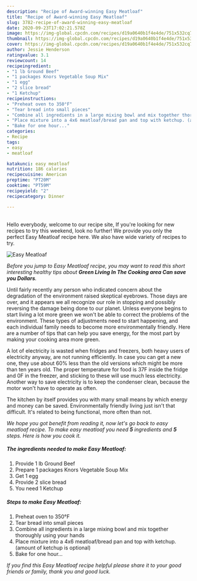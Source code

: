 ```yaml
---
description: "Recipe of Award-winning Easy Meatloaf"
title: "Recipe of Award-winning Easy Meatloaf"
slug: 3782-recipe-of-award-winning-easy-meatloaf
date: 2020-09-23T17:02:21.578Z
image: https://img-global.cpcdn.com/recipes/d19a0640b1f4e4de/751x532cq70/easy-meatloaf-recipe-main-photo.jpg
thumbnail: https://img-global.cpcdn.com/recipes/d19a0640b1f4e4de/751x532cq70/easy-meatloaf-recipe-main-photo.jpg
cover: https://img-global.cpcdn.com/recipes/d19a0640b1f4e4de/751x532cq70/easy-meatloaf-recipe-main-photo.jpg
author: Jessie Henderson
ratingvalue: 3.1
reviewcount: 14
recipeingredient:
- "1 lb Ground Beef"
- "1 packages Knors Vegetable Soup Mix"
- "1 egg"
- "2 slice bread"
- "1 Ketchup"
recipeinstructions:
- "Preheat oven to 350°F"
- "Tear bread into small pieces"
- "Combine all ingredients in a large mixing bowl and mix together thoroughly using your hands"
- "Place mixture into a 4x6 meatloaf/bread pan and top with ketchup. (amount of ketchup is optional)"
- "Bake for one hour..."
categories:
- Recipe
tags:
- easy
- meatloaf

katakunci: easy meatloaf 
nutrition: 186 calories
recipecuisine: American
preptime: "PT20M"
cooktime: "PT59M"
recipeyield: "2"
recipecategory: Dinner

---
```

<br>
Hello everybody, welcome to our recipe site, If you're looking for new recipes to try this weekend, look no further! We provide you only the perfect Easy Meatloaf recipe here. We also have wide variety of recipes to try.
<br>


![Easy Meatloaf](https://img-global.cpcdn.com/recipes/d19a0640b1f4e4de/751x532cq70/easy-meatloaf-recipe-main-photo.jpg)

<i>Before you jump to Easy Meatloaf recipe, you may want to read this short interesting healthy tips about 
<strong>Green Living In The Cooking area Can save you Dollars</strong>.</i>
</br>

Until fairly recently any person who indicated concern about the degradation of the environment raised skeptical eyebrows. Those days are over, and it appears we all recognize our role in stopping and possibly reversing the damage being done to our planet. Unless everyone begins to start living a lot more green we won't be able to correct the problems of the environment. These types of adjustments need to start happening, and each individual family needs to become more environmentally friendly. Here are a number of tips that can help you save energy, for the most part by making your cooking area more green.

A lot of electricity is wasted when fridges and freezers, both heavy users of electricity anyway, are not running efficiently. In case you can get a new one, they use about 60% less than the old versions which might be more than ten years old. The proper temperature for food is 37F inside the fridge and 0F in the freezer, and sticking to these will use much less electricity. Another way to save electricity is to keep the condenser clean, because the motor won't have to operate as often.

The kitchen by itself provides you with many small means by which energy and money can be saved. Environmentally friendly living just isn't that difficult. It's related to being functional, more often than not.


<i>We hope you got benefit from reading it, now let's go back to easy meatloaf recipe. To make easy meatloaf you need <strong>5</strong> ingredients and <strong>5</strong> steps. Here is how you cook it.
</i>

##### The ingredients needed to make Easy Meatloaf:

1. Provide 1 lb Ground Beef
1. Prepare 1 packages Knors Vegetable Soup Mix
1. Get 1 egg
1. Provide 2 slice bread
1. You need 1 Ketchup


##### Steps to make Easy Meatloaf:

1. Preheat oven to 350°F
1. Tear bread into small pieces
1. Combine all ingredients in a large mixing bowl and mix together thoroughly using your hands
1. Place mixture into a 4x6 meatloaf/bread pan and top with ketchup. (amount of ketchup is optional)
1. Bake for one hour...


<i>If you find this Easy Meatloaf recipe helpful please share it to your good friends or family, thank you and good luck.</i>
